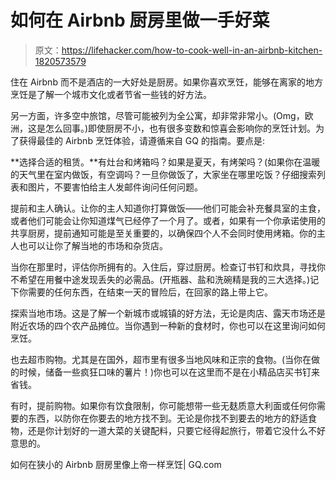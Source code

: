 # 如何在 Airbnb 厨房里做一手好菜

> 原文：<https://lifehacker.com/how-to-cook-well-in-an-airbnb-kitchen-1820573579>

住在 Airbnb 而不是酒店的一大好处是厨房。如果你喜欢烹饪，能够在离家的地方烹饪是了解一个城市文化或者节省一些钱的好方法。



另一方面，许多空中旅馆，尽管可能被列为全公寓，却非常非常小。(Omg，欧洲，这是怎么回事。)即使厨房不小，也有很多变数和惊喜会影响你的烹饪计划。为了获得最佳的 Airbnb 烹饪体验，请遵循来自 GQ 的指南。要点是:

**选择合适的租赁。**有灶台和烤箱吗？如果是夏天，有烤架吗？(如果你在温暖的天气里在室内做饭，有空调吗？一旦你做饭了，大家坐在哪里吃饭？仔细搜索列表和图片，不要害怕给主人发邮件询问任何问题。

提前和主人确认。让你的主人知道你打算做饭——他们可能会补充餐具室的主食，或者他们可能会让你知道煤气已经停了一个月了。或者，如果有一个你承诺使用的共享厨房，提前通知可能是至关重要的，以确保四个人不会同时使用烤箱。你的主人也可以让你了解当地的市场和杂货店。

当你在那里时，评估你所拥有的。入住后，穿过厨房。检查订书钉和炊具，寻找你不希望在用餐中途发现丢失的必需品。(开瓶器、盐和洗碗精是我的三大选择。)记下你需要的任何东西，在结束一天的冒险后，在回家的路上带上它。

探索当地市场。这是了解一个新城市或城镇的好方法，无论是肉店、露天市场还是附近农场的四个农产品摊位。当你遇到一种新的食材时，你也可以在这里询问如何烹饪。

也去超市购物。尤其是在国外，超市里有很多当地风味和正宗的食物。(当你在做的时候，储备一些疯狂口味的薯片！)你也可以在这里而不是在小精品店买书钉来省钱。

有时，提前购物。如果你有饮食限制，你可能想带一些无麸质意大利面或任何你需要的东西，以防你在你要去的地方找不到。无论是你找不到要去的地方的舒适食物，还是你计划好的一道大菜的关键配料，只要它经得起旅行，带着它没什么不好意思的。

如何在狭小的 Airbnb 厨房里像上帝一样烹饪| GQ.com